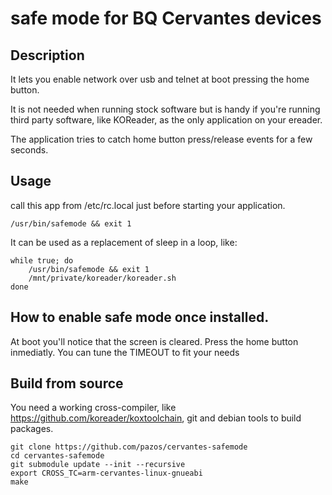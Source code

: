 # safe mode for BQ Cervantes devices

## Description

It lets you enable network over usb and telnet at boot pressing the home button.

It is not needed when running stock software but is handy if you're running third party software, like KOReader, as the only application on your ereader.

The application tries to catch home button press/release events for a few seconds.

## Usage

call this app from /etc/rc.local just before starting your application.

`/usr/bin/safemode && exit 1`

It can be used as a replacement of sleep in a loop, like:

```
while true; do
    /usr/bin/safemode && exit 1
    /mnt/private/koreader/koreader.sh
done
```

## How to enable safe mode once installed.

At boot you'll notice that the screen is cleared. Press the home button inmediatly.
You can tune the TIMEOUT to fit your needs

## Build from source

You need a working cross-compiler, like https://github.com/koreader/koxtoolchain, git
and debian tools to build packages.

```
git clone https://github.com/pazos/cervantes-safemode
cd cervantes-safemode
git submodule update --init --recursive
export CROSS_TC=arm-cervantes-linux-gnueabi
make
```

